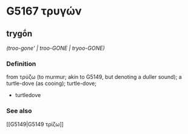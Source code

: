 # G5167 τρυγών

## trygṓn

_(troo-gone' | troo-GONE | tryoo-GONE)_

### Definition

from τρύζω (to murmur; akin to G5149, but denoting a duller sound); a turtle-dove (as cooing); turtle-dove; 

- turtledove

### See also

[[G5149|G5149 τρίζω]]
